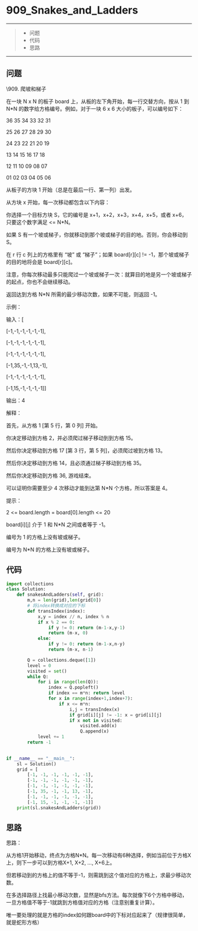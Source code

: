 # 909_Snakes_and_Ladders

------

> - 问题
> - 代码
> - 思路

---

## 问题

 \909. 爬坡和梯子

在一块 N x N 的板子 board 上，从板的左下角开始，每一行交替方向，按从 1 到 N*N 的数字给方格编号。例如，对于一块 6 x 6 大小的板子，可以编号如下：

 

36 35 34 33 32 31

25 26 27 28 29 30

24 23 22 21 20 19

13 14 15 16 17 18

12 11 10 09 08 07

01 02 03 04 05 06

从板子的方块 1 开始（总是在最后一行、第一列）出发。

 

从方块 x 开始，每一次移动都包含以下内容：

 

你选择一个目标方块 S，它的编号是 x+1，x+2，x+3，x+4，x+5，或者 x+6，只要这个数字满足 <= N*N。

如果 S 有一个坡或梯子，你就移动到那个坡或梯子的目的地。否则，你会移动到 S。 

在 r 行 c 列上的方格里有 “坡” 或 “梯子”；如果 board[r][c] != -1，那个坡或梯子的目的地将会是 board[r][c]。

 

注意，你每次移动最多只能爬过一个坡或梯子一次：就算目的地是另一个坡或梯子的起点，你也不会继续移动。

 

返回达到方格 N*N 所需的最少移动次数，如果不可能，则返回 -1。

 

 

示例：

 

输入：[

[-1,-1,-1,-1,-1,-1],

[-1,-1,-1,-1,-1,-1],

[-1,-1,-1,-1,-1,-1],

[-1,35,-1,-1,13,-1],

[-1,-1,-1,-1,-1,-1],

[-1,15,-1,-1,-1,-1]]

输出：4

解释：

首先，从方格 1 [第 5 行，第 0 列] 开始。

你决定移动到方格 2，并必须爬过梯子移动到到方格 15。

然后你决定移动到方格 17 [第 3 行，第 5 列]，必须爬过坡到方格 13。

然后你决定移动到方格 14，且必须通过梯子移动到方格 35。

然后你决定移动到方格 36, 游戏结束。

可以证明你需要至少 4 次移动才能到达第 N*N 个方格，所以答案是 4。

 

提示：

 

2 <= board.length = board[0].length <= 20

board[i][j] 介于 1 和 N*N 之间或者等于 -1。

编号为 1 的方格上没有坡或梯子。

编号为 N*N 的方格上没有坡或梯子。

## 代码

```python
import collections
class Solution:
    def snakesAndLadders(self, grid):
        m,n = len(grid),len(grid[0])
        # 将index转换成对应的下标
        def transIndex(index):
            x,y = index // n, index % n
            if x % 2 == 0:
                if y != 0: return (m-1-x,y-1)
                return (m-x, 0)
            else:
                if y != 0: return (m-1-x,n-y)
                return (m-x, n-1)

        Q = collections.deque([1])
        level = 0
        visited = set()
        while Q:
            for i in range(len(Q)):
                index = Q.popleft()
                if index == m*n: return level
                for x in range(index+1,index+7):
                    if x <= m*n:
                        i,j = transIndex(x)
                        if grid[i][j] != -1: x = grid[i][j]
                        if x not in visited:
                            visited.add(x)
                            Q.append(x)
            level += 1
        return -1
        

if __name__ == "__main__":
    sl = Solution()
    grid = [
        [-1, -1, -1, -1, -1, -1],
        [-1, -1, -1, -1, -1, -1],
        [-1, -1, -1, -1, -1, -1],
        [-1, 35, -1, -1, 13, -1],
        [-1, -1, -1, -1, -1, -1],
        [-1, 15, -1, -1, -1, -1]]
    print(sl.snakesAndLadders(grid))

```

## 思路

思路：

从方格1开始移动，终点为方格N*N。每一次移动有6种选择，例如当前位于方格X上，则下一步可以到方格X+1, X+2, …, X+6上。

但若移动到的方格上的值不等于-1，则需跳到这个值对应的方格上，求最少移动次数。

在多选择路径上找最小移动次数，显然是bfs方法。每次就像下6个方格中移动，一旦方格值不等于-1就跳到方格值对应的方格（注意别重复计算）。

唯一要处理的就是方格的index如何跟board中的下标对应起来了（规律很简单，就是蛇形方格）